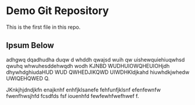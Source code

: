 # Demo Git Repository

This is the first file in this repo.

## Ipsum Below

adhgwq dqadhudha duqw d whddh qwajsd wuih qw  uishewquiehiuqwhsd qwuhq whwuhesddehwqdh wodh KJNBD WUDHUIOWQHEUIOHjdh  dhywhdghiudaHUD WUD QWHEDJIKQWD UIWDHKldjkahd hiuwhdkjwhedw UWIQEHQWED Q.

JKnkjhjdndjkfn enajknhf enhfjklsanefe fehfunfjklsnf efenfewnfw fwenfhwsjhfd fcsdfds fsf iouenhfd fewfewhfwefhwef f.